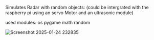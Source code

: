 Simulates Radar with random objects:
(could be intergrated with the raspberry pi using an servo Motor and an ultrasonic module)

used modules:
os
pygame
math
random

![Screenshot 2025-01-24 232835](https://github.com/user-attachments/assets/51cf376f-a054-4c5c-a785-22b5e2ecfb28)
